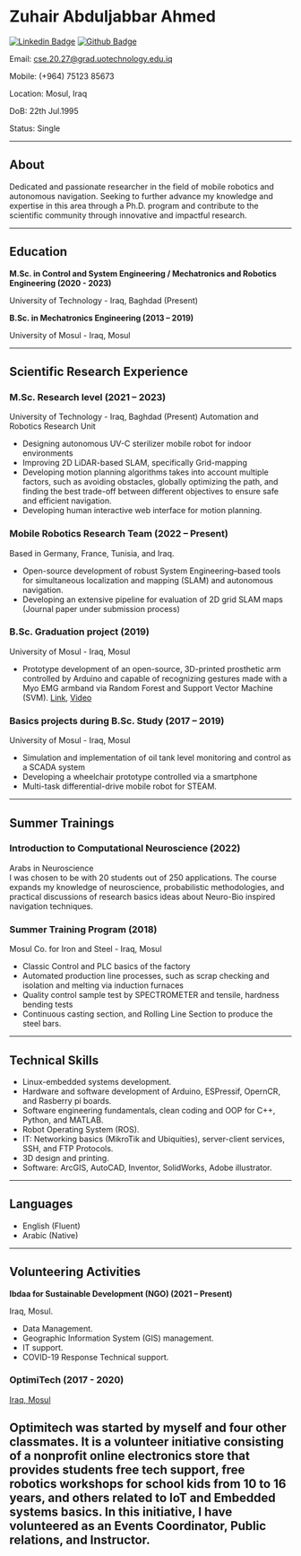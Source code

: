 # Zuhair Abduljabbar Ahmed

[![Linkedin Badge](image_source)](link_here) [![Github Badge](image_source)](link_here)

Email: cse.20.27@grad.uotechnology.edu.iq

Mobile: (+964) 75123 85673

Location: Mosul, Iraq

DoB: 22th Jul.1995

Status: Single

---

## About

Dedicated and passionate researcher in the field of mobile robotics and autonomous navigation. Seeking to further advance my knowledge and expertise in this area through a Ph.D. program and contribute to the scientific community through innovative and impactful research.

---

## Education

**M.Sc. in Control and System Engineering / Mechatronics and Robotics Engineering (2020 - 2023)**

University of Technology - Iraq, Baghdad (Present)

**B.Sc. in Mechatronics Engineering (2013 – 2019)**

University of Mosul - Iraq, Mosul

---

## Scientific Research Experience

### M.Sc. Research level (2021 – 2023)
University of Technology - Iraq, Baghdad (Present)
Automation and Robotics Research Unit
- Designing autonomous UV-C sterilizer mobile robot for indoor environments 
- Improving 2D LiDAR-based SLAM, specifically Grid-mapping
- Developing motion planning algorithms takes into account multiple factors, such as avoiding obstacles, globally optimizing the path, and finding the best trade-off between different objectives to ensure safe and efficient navigation.
- Developing human interactive web interface for motion planning.	

### Mobile Robotics Research Team (2022 – Present)
Based in Germany, France, Tunisia, and Iraq.
- Open-source development of robust System Engineering–based tools for simultaneous localization and mapping (SLAM) and autonomous navigation.
- Developing an extensive pipeline for evaluation of 2D grid SLAM maps (Journal paper under submission process)	

### B.Sc. Graduation project (2019)
University of Mosul - Iraq, Mosul	
- Prototype development of an open-source, 3D-printed prosthetic arm controlled by Arduino and capable of recognizing gestures made with a Myo EMG armband via Random Forest and Support Vector Machine (SVM). [Link](URL), [Video](URL)

### Basics projects during B.Sc. Study (2017 – 2019)
University of Mosul - Iraq, Mosul
- Simulation and implementation of oil tank level monitoring and control as a SCADA system
- Developing a wheelchair prototype controlled via a smartphone
- Multi-task differential-drive mobile robot for STEAM.

---

## Summer Trainings

### Introduction to Computational Neuroscience (2022)
Arabs in Neuroscience	
I was chosen to be with 20 students out of 250 applications. The course expands my knowledge of neuroscience, probabilistic methodologies, and practical discussions of research basics ideas about Neuro-Bio inspired navigation techniques.	

### Summer Training Program (2018)
Mosul Co. for Iron and Steel - Iraq, Mosul
- Classic Control and PLC basics of the factory
- Automated production line processes, such as scrap checking and isolation and melting via induction furnaces
- Quality control sample test by SPECTROMETER and tensile, hardness bending tests
- Continuous casting section, and Rolling Line Section to produce the steel bars.

---

## Technical Skills

- Linux-embedded systems development.
- Hardware and software development of Arduino, ESPressif, OpernCR, and Rasberry pi boards.
- Software engineering fundamentals, clean coding and OOP for C++, Python, and MATLAB.
- Robot Operating System (ROS).
- IT: Networking basics (MikroTik and Ubiquities), server-client services, SSH, and FTP Protocols.
- 3D design and printing.
- Software: ArcGIS, AutoCAD, Inventor, SolidWorks, Adobe illustrator.

---

## Languages

- English (Fluent)
- Arabic (Native)

---

## Volunteering Activities

**Ibdaa for Sustainable Development (NGO) (2021 – Present)**

Iraq, Mosul.

- Data Management.
- Geographic Information System (GIS) management.
- IT support.
- COVID-19 Response Technical support.


### OptimiTech (2017 - 2020)

[Iraq, Mosul](link)

Optimitech was started by myself and four other classmates. It is a volunteer initiative consisting of a nonprofit online electronics store that provides students free tech support, free robotics workshops for school kids from 10 to 16 years, and others related to IoT and Embedded systems basics. In this initiative, I have volunteered as an Events Coordinator, Public relations, and Instructor.
---
